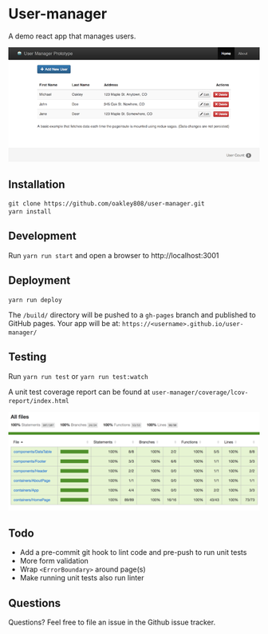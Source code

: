 # User-manager
A demo react app that manages users.

<img src="screenshot-home-page.png" alt="Screenshot of app" />

## Installation
```
git clone https://github.com/oakley808/user-manager.git
yarn install
```

## Development
Run `yarn run start` and open a browser to http://localhost:3001

## Deployment
```
yarn run deploy
```
The `/build/` directory will be pushed to a `gh-pages` branch and published to GitHub pages. Your app will be at: `https://<username>.github.io/user-manager/`


## Testing
Run `yarn run test` or `yarn run test:watch`

A unit test coverage report can be found at `user-manager/coverage/lcov-report/index.html`

<img src="screenshot-unit-testing.png" alt="Screenshot testing coverage" />


## Todo
* Add a pre-commit git hook to lint code and pre-push to run unit tests
* More form validation
* Wrap `<ErrorBoundary>` around page(s)
* Make running unit tests also run linter

## Questions
Questions? Feel free to file an issue in the Github issue tracker.

